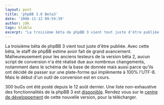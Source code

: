 ```yaml
---
layout: post
title: 'phpBB 3.0 Beta3'
date: '2006-11-12 09:59:39'
author: j0k
tags: blabla
excerpt: "La troisième bêta de phpBB 3 vient tout juste d'être publiée. Avec cette bêta, le staff de phpBB estime avoir fait de grand avancement.     \nMalheureusement pour les anciens testeurs de la version bêta 2, aucun script de conversion n'a été réalisé due aux nombreux changements, notamment dans le schéma de la base de donnée mais aussi parce qu'ils ont décidé de      …"
---
```


La troisième bêta de phpBB 3 vient tout juste d'être publiée. Avec cette bêta, le staff de phpBB estime avoir fait de grand avancement.
Malheureusement pour les anciens testeurs de la version bêta 2, aucun script de conversion n'a été réalisé due aux nombreux changements, notamment dans le schéma de la base de donnée mais aussi parce qu'ils ont décidé de passer sur une plate-forme qui implémente à 100% l'UTF-8.   Mais le début d'un outil de conversion est en cours.

300 buGs ont été posté depuis le 12 août dernier.   Une liste non-exhaustive des fonctionnalités de la phpBB 3 est [disponible](http://area51.phpbb.com/docs/features.html). Rendez vous sur le [centre de développement](http://www.phpbb.com/development/) de cette nouvelle version, pour la télécharger.

